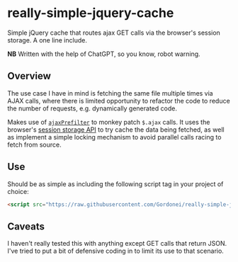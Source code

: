 # really-simple-jquery-cache
Simple jQuery cache that routes ajax GET calls via the browser's session storage. A one line include.

**NB** Written with the help of ChatGPT, so you know, robot warning.

## Overview
The use case I have in mind is fetching the same file multiple times via AJAX calls, where there is limited opportunity to refactor the code to reduce the number of requests, e.g. dynamically generated code.

Makes use of [`ajaxPrefilter`](http://api.jquery.com/jquery.ajaxprefilter/) to monkey patch `$.ajax` calls. It uses the browser's [session storage API](https://developer.mozilla.org/en-US/docs/Web/API/Web_Storage_API) to try cache the data being fetched, as well as implement a simple locking mechanism to avoid parallel calls racing to fetch from source.

## Use
Should be as simple as including the following script tag in your project of choice:

```html
<script src="https://raw.githubusercontent.com/Gordonei/really-simple-jquery-cache/main/jquery-cacher.js"></script>
```

## Caveats
I haven't really tested this with anything except GET calls that return JSON. I've tried to put a bit of defensive coding in to limit its use to that scenario.
